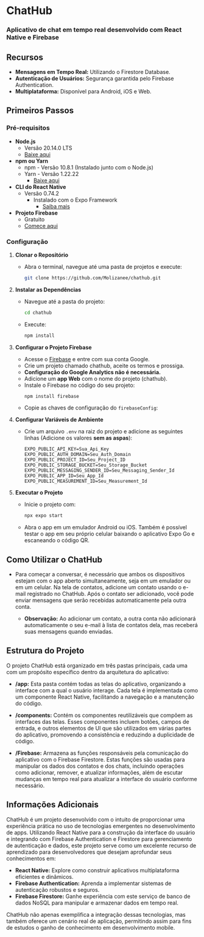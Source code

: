 # ChatHub

### Aplicativo de chat em tempo real desenvolvido com React Native e Firebase

## Recursos

- **Mensagens em Tempo Real:** Utilizando o Firestore Database.
- **Autenticação de Usuários:** Segurança garantida pelo Firebase Authentication.
- **Multiplataforma:** Disponível para Android, iOS e Web.

## Primeiros Passos

### Pré-requisitos

- **Node.js**
  - Versão 20.14.0 LTS
  - [Baixe aqui](https://nodejs.org/en)
- **npm ou Yarn**
  - npm - Versão 10.8.1 (Instalado junto com o Node.js)
  - Yarn - Versão 1.22.22
    - [Baixe aqui](https://classic.yarnpkg.com/en/)
- **CLI do React Native**
  - Versão 0.74.2
    - Instalado com o Expo Framework
      - [Saiba mais](https://expo.dev/)
- **Projeto Firebase**
  - Gratuito
  - [Comece aqui](https://firebase.google.com/?hl=pt-br)

### Configuração

1. **Clonar o Repositório**
   - Abra o terminal, navegue até uma pasta de projetos e execute:
     ```bash
     git clone https://github.com/Molizanee/chathub.git
     ```
2. **Instalar as Dependências**
   - Navegue até a pasta do projeto:
     ```bash
     cd chathub
     ```
   - Execute:
     ```bash
     npm install
     ```
3. **Configurar o Projeto Firebase**

   - Acesse o [Firebase](https://firebase.google.com/?hl=pt-br) e entre com sua conta Google.
   - Crie um projeto chamado chathub, aceite os termos e prossiga.
   - **Configuração do Google Analytics não é necessária.**
   - Adicione um **app Web** com o nome do projeto (chathub).
   - Instale o Firebase no código do seu projeto:
     ```bash
     npm install firebase
     ```
   - Copie as chaves de configuração do `firebaseConfig`:

4. **Configurar Variáveis de Ambiente**

   - Crie um arquivo `.env` na raiz do projeto e adicione as seguintes linhas (Adicione os valores **sem as aspas**):
     ```plaintext
     EXPO_PUBLIC_API_KEY=Sua_Api_Key
     EXPO_PUBLIC_AUTH_DOMAIN=Seu_Auth_Domain
     EXPO_PUBLIC_PROJECT_ID=Seu_Project_ID
     EXPO_PUBLIC_STORAGE_BUCKET=Seu_Storage_Bucket
     EXPO_PUBLIC_MESSAGING_SENDER_ID=Seu_Messaging_Sender_Id
     EXPO_PUBLIC_APP_ID=Seu_App_Id
     EXPO_PUBLIC_MEASUREMENT_ID=Seu_Measurement_Id
     ```

5. **Executar o Projeto**
   - Inicie o projeto com:
     ```bash
     npx expo start
     ```
   - Abra o app em um emulador Android ou iOS. Também é possível testar o app em seu próprio celular baixando o aplicativo Expo Go e escaneando o código QR.

## Como Utilizar o ChatHub

- Para começar a conversar, é necessário que ambos os dispositivos estejam com o app aberto simultaneamente, seja em um emulador ou em um celular. Na tela de contatos, adicione um contato usando o e-mail registrado no ChatHub. Após o contato ser adicionado, você pode enviar mensagens que serão recebidas automaticamente pela outra conta.

  - **Observação:** Ao adicionar um contato, a outra conta não adicionará automaticamente o seu e-mail à lista de contatos dela, mas receberá suas mensagens quando enviadas.

## Estrutura do Projeto

O projeto ChatHub está organizado em três pastas principais, cada uma com um propósito específico dentro da arquitetura do aplicativo:

- **/app:** Esta pasta contém todas as telas do aplicativo, organizando a interface com a qual o usuário interage. Cada tela é implementada como um componente React Native, facilitando a navegação e a manutenção do código.

- **/components:** Contém os componentes reutilizáveis que compõem as interfaces das telas. Esses componentes incluem botões, campos de entrada, e outros elementos de UI que são utilizados em várias partes do aplicativo, promovendo a consistência e reduzindo a duplicidade de código.

- **/Firebase:** Armazena as funções responsáveis pela comunicação do aplicativo com o Firebase Firestore. Estas funções são usadas para manipular os dados dos contatos e dos chats, incluindo operações como adicionar, remover, e atualizar informações, além de escutar mudanças em tempo real para atualizar a interface do usuário conforme necessário.

## Informações Adicionais

ChatHub é um projeto desenvolvido com o intuito de proporcionar uma experiência prática no uso de tecnologias emergentes no desenvolvimento de apps. Utilizando React Native para a construção da interface do usuário e integrando com Firebase Authentication e Firestore para gerenciamento de autenticação e dados, este projeto serve como um excelente recurso de aprendizado para desenvolvedores que desejam aprofundar seus conhecimentos em:

- **React Native:** Explore como construir aplicativos multiplataforma eficientes e dinâmicos.
- **Firebase Authentication:** Aprenda a implementar sistemas de autenticação robustos e seguros.
- **Firebase Firestore:** Ganhe experiência com este serviço de banco de dados NoSQL para manipular e armazenar dados em tempo real.

ChatHub não apenas exemplifica a integração dessas tecnologias, mas também oferece um cenário real de aplicação, permitindo assim para fins de estudos o ganho de conhecimento em desenvolvimento mobile.
